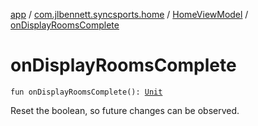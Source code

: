 [app](../../index.md) / [com.jlbennett.syncsports.home](../index.md) / [HomeViewModel](index.md) / [onDisplayRoomsComplete](./on-display-rooms-complete.md)

# onDisplayRoomsComplete

`fun onDisplayRoomsComplete(): `[`Unit`](https://kotlinlang.org/api/latest/jvm/stdlib/kotlin/-unit/index.html)

Reset the boolean, so future changes can be observed.


